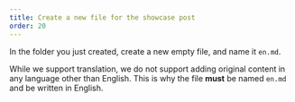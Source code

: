 ```yaml
---
title: Create a new file for the showcase post
order: 20
---
```


In the folder you just created, create a new empty file, and name it `en.md`.

<Note>

While we support translation, we do not support adding original content in
any language other than English. This is why the file **must** be named
`en.md` and be written in English.

</Note>
